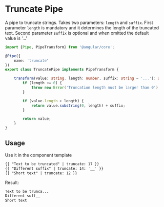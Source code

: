 # Truncate Pipe

A pipe to truncate strings. Takes two parameters: `length` and `suffix`. 
First parameter `length` is mandatory and it determines the length of the truncated text.
Second parameter `suffix` is optional and when omitted the default value is '...'

<ngs-code-block-with-header fileName="truncate.pipe.ts">

```typescript
import {Pipe, PipeTransform} from '@angular/core';

@Pipe({
	name: 'truncate'
})
export class TruncatePipe implements PipeTransform {

	transform(value: string, length: number, suffix: string = '...'): string {
		if (length <= 0) {
			throw new Error('Truncation length must be larger than 0');
		}

		if (value.length > length) {
			return value.substring(0, length) + suffix;
		}

		return value;
	}
}
```

</ngs-code-block-with-header>

## Usage

Use it in the component template

<ngs-code-block-with-header>

```html
{{ "Text to be truncated" | truncate: 17 }}
{{ "Different suffix" | truncate: 14: '__' }} 
{{ "Short text" | truncate: 12 }}
```

</ngs-code-block-with-header>

Result: 

```html
Text to be trunca...
Different suff__
Short text
```
